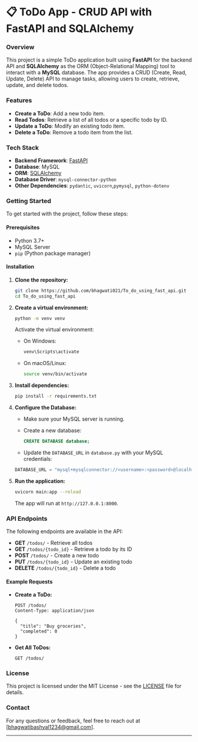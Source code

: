 # 📋 ToDo App - CRUD API with FastAPI and SQLAlchemy

### Overview

This project is a simple ToDo application built using **FastAPI** for the backend API and **SQLAlchemy** as the ORM (Object-Relational Mapping) tool to interact with a **MySQL** database. The app provides a CRUD (Create, Read, Update, Delete) API to manage tasks, allowing users to create, retrieve, update, and delete todos.

### Features

- **Create a ToDo**: Add a new todo item.
- **Read Todos**: Retrieve a list of all todos or a specific todo by ID.
- **Update a ToDo**: Modify an existing todo item.
- **Delete a ToDo**: Remove a todo item from the list.

### Tech Stack

- **Backend Framework**: [FastAPI](https://fastapi.tiangolo.com/)
- **Database**: MySQL
- **ORM**: [SQLAlchemy](https://www.sqlalchemy.org/)
- **Database Driver**: `mysql-connector-python`
- **Other Dependencies**: `pydantic`, `uvicorn`,`pymysql`, `python-dotenv`

### Getting Started

To get started with the project, follow these steps:

#### Prerequisites

- Python 3.7+
- MySQL Server
- `pip` (Python package manager)

#### Installation

1. **Clone the repository:**

   ```bash
   git clone https://github.com/bhagwati021/To_do_using_fast_api.git
   cd To_do_using_fast_api
   ```

2. **Create a virtual environment:**

   ```bash
   python -m venv venv
   ```

   Activate the virtual environment:

   - On Windows:

     ```bash
     venv\Scripts\activate
     ```

   - On macOS/Linux:

     ```bash
     source venv/bin/activate
     ```

3. **Install dependencies:**

   ```bash
   pip install -r requirements.txt
   ```

4. **Configure the Database:**

   - Make sure your MySQL server is running.
   - Create a new database:

     ```sql
     CREATE DATABASE database;
     ```

   - Update the `DATABASE_URL` in `database.py` with your MySQL credentials:

   ```python
   DATABASE_URL = "mysql+mysqlconnector://<username>:<password>@localhost:3306/database"
   ```

5. **Run the application:**

   ```bash
   uvicorn main:app --reload
   ```

   The app will run at `http://127.0.0.1:8000`.

### API Endpoints

The following endpoints are available in the API:

- **GET** `/todos/` - Retrieve all todos
- **GET** `/todos/{todo_id}` - Retrieve a todo by its ID
- **POST** `/todos/` - Create a new todo
- **PUT** `/todos/{todo_id}` - Update an existing todo
- **DELETE** `/todos/{todo_id}` - Delete a todo

#### Example Requests

- **Create a ToDo:**

  ```http
  POST /todos/
  Content-Type: application/json

  {
    "title": "Buy groceries",
    "completed": 0
  }
  ```

- **Get All ToDos:**

  ```http
  GET /todos/
  ```

### License

This project is licensed under the MIT License - see the [LICENSE](LICENSE) file for details.

### Contact

For any questions or feedback, feel free to reach out at [bhagwatibashyal1234@gmail.com].

---
